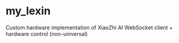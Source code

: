 # my_lexin
Custom hardware implementation of XiaoZhi AI WebSocket client + hardware control (non-universal)
